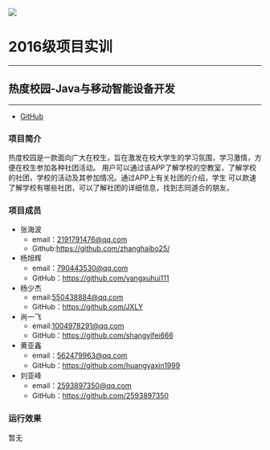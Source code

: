 ![](https://github.com/edu2act/project-training-2015/blob/master/image/logo.png)

# 2016级项目实训

***

## 热度校园-Java与移动智能设备开发

***
* [GitHub](https://github.com/zhanghaibo25/software-engineering/tree/master/Project)

### 项目简介
热度校园是一款面向广大在校生，旨在激发在校大学生的学习氛围，学习激情，方便在校生参加各种社团活动。
用户可以通过该APP了解学校的空教室，了解学校的社团，学校的活动及其参加情况。通过APP上有关社团的介绍，学生
可以款速了解学校有哪些社团，可以了解社团的详细信息，找到志同道合的朋友。

### 项目成员 
* 张海波
  * email：2191791476@qq.com
  * Github:https://github.com/zhanghaibo25/
* 杨旭辉
  * email：790443530@qq.com
  * GitHub：https://github.com/yangxuhui111
* 杨少杰
  * email:550438884@qq.com
  * GitHub：https://github.com/JXLY
* 尚一飞
  * email:1004978291@qq.com
  * GitHub：https://github.com/shangyifei666
* 黄亚鑫
  * email：562479963@qq.com
  * GitHub：https://github.com/huangyaxin1999
* 刘亚峰
  * email：2593897350@qq.com
  * GitHub：https://github.com/2593897350 
### 运行效果
 暂无
